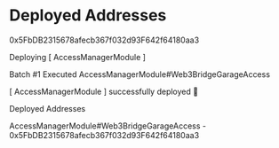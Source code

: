 # Deployed Addresses
0x5FbDB2315678afecb367f032d93F642f64180aa3


Deploying [ AccessManagerModule ]

Batch #1
  Executed AccessManagerModule#Web3BridgeGarageAccess

[ AccessManagerModule ] successfully deployed 🚀

Deployed Addresses

AccessManagerModule#Web3BridgeGarageAccess - 0x5FbDB2315678afecb367f032d93F642f64180aa3


